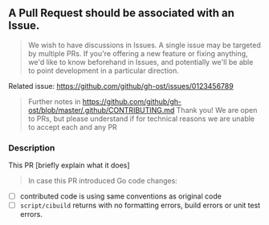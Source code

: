 ## A Pull Request should be associated with an Issue.

> We wish to have discussions in Issues. A single issue may be targeted by multiple PRs.
> If you're offering a new feature or fixing anything, we'd like to know beforehand in Issues,
> and potentially we'll be able to point development in a particular direction.

Related issue: https://github.com/github/gh-ost/issues/0123456789

> Further notes in https://github.com/github/gh-ost/blob/master/.github/CONTRIBUTING.md
> Thank you! We are open to PRs, but please understand if for technical reasons we are unable to accept each and any PR

### Description

This PR [briefly explain what it does]

> In case this PR introduced Go code changes:

- [ ] contributed code is using same conventions as original code
- [ ] `script/cibuild` returns with no formatting errors, build errors or unit test errors.
